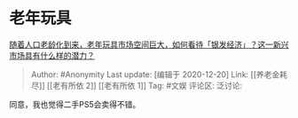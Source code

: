 # 老年玩具
[随着人口老龄化到来，老年玩具市场空间巨大，如何看待「银发经济」？这一新兴市场具有什么样的潜力？](https://www.zhihu.com/question/435407487/answer/1634918712)

> Author: #Anonymity
> Last update: [编辑于 2020-12-20]
> Link: [[养老金耗尽]] [[老有所依 2]] [[老有所依 1]]
> Tag: #文娱
> 评论区:
> 泛讨论:

同意，我也觉得二手PS5会卖得不错。
